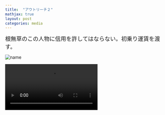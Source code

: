```yaml
---
title:  "アウトリーチ２"
mathjax: true
layout: post
categories: media
---
```

<span style="font-size:large">
根無草のこの人物に信用を許してはならない。初乗り運賃を渡す。
</span>


![name](https://github.com/t-hlki/t-hlki.github.io/assets/128742660/f718e8ca-c003-445c-a0e6-c1ebd1317887)

<video src="/assets/Media/Videos/before.mov" playsinline autoplay controls="controls" style="max-width: 730px;">
</video>
